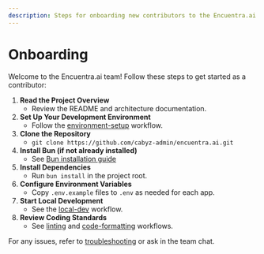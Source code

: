 ```yaml
---
description: Steps for onboarding new contributors to the Encuentra.ai monorepo.
---
```


# Onboarding

Welcome to the Encuentra.ai team! Follow these steps to get started as a contributor:

1. **Read the Project Overview**
   - Review the README and architecture documentation.
2. **Set Up Your Development Environment**
   - Follow the [environment-setup](environment-setup.md) workflow.
3. **Clone the Repository**
   - `git clone https://github.com/cabyz-admin/encuentra.ai.git`
4. **Install Bun (if not already installed)**
   - See [Bun installation guide](https://bun.sh/docs/installation)
5. **Install Dependencies**
   - Run `bun install` in the project root.
6. **Configure Environment Variables**
   - Copy `.env.example` files to `.env` as needed for each app.
7. **Start Local Development**
   - See the [local-dev](local-dev.md) workflow.
8. **Review Coding Standards**
   - See [linting](linting.md) and [code-formatting](code-formatting.md) workflows.

For any issues, refer to [troubleshooting](troubleshooting.md) or ask in the team chat.
